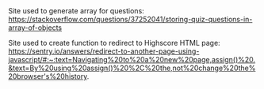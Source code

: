 ##

Site used to generate array for questions: https://stackoverflow.com/questions/37252041/storing-quiz-questions-in-array-of-objects

Site used to create function to redirect to Highscore HTML page: https://sentry.io/answers/redirect-to-another-page-using-javascript/#:~:text=Navigating%20to%20a%20new%20page,assign()%20.&text=By%20using%20assign()%20%2C%20the,not%20change%20the%20browser's%20history.